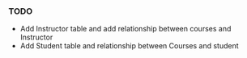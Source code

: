 

### TODO
- Add Instructor table and add relationship between courses and Instructor
- Add Student table and relationship between Courses and student

